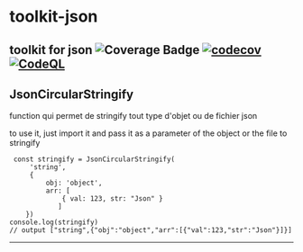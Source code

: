 # toolkit-json

toolkit for json
![Coverage Badge](https://img.shields.io/endpoint?url=https://gist.githubusercontent.com/LeonardoDaFonsecaEsteves/8a6c3dd8d57f8bcab1d4126ee2caf9d0/raw/toolkit-json__heads_main.json) [![codecov](https://codecov.io/gh/LeonardoDaFonsecaEsteves/toolkit-json/branch/main/graph/badge.svg?token=5QTMF25PCI)](https://codecov.io/gh/LeonardoDaFonsecaEsteves/toolkit-json) [![CodeQL](https://github.com/LeonardoDaFonsecaEsteves/toolkit-json/actions/workflows/codeql-analysis.yml/badge.svg)](https://github.com/LeonardoDaFonsecaEsteves/toolkit-json/actions/workflows/codeql-analysis.yml)
---

## JsonCircularStringify

function qui permet de stringify tout type d'objet ou de fichier json

to use it, just import it and pass it as a parameter of the object or the file to stringify

```
 const stringify = JsonCircularStringify(
     'string',
     {
         obj: 'object',
         arr: [
             { val: 123, str: "Json" }
            ]
    })
console.log(stringify) 
// output ["string",{"obj":"object","arr":[{"val":123,"str":"Json"}]}]

```

---
